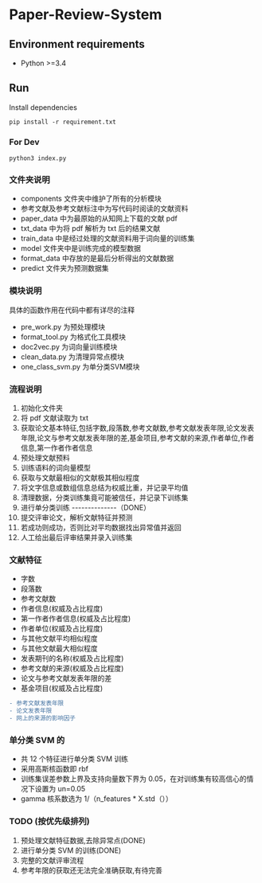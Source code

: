 # Paper-Review-System

## Environment requirements

- Python >=3.4

## Run

Install dependencies

```
pip install -r requirement.txt
```

### For Dev

```
python3 index.py
```

### 文件夹说明

- components 文件夹中维护了所有的分析模块
- 参考文献及参考文献标注中为写代码时阅读的文献资料
- paper_data 中为最原始的从知网上下载的文献 pdf
- txt_data 中为将 pdf 解析为 txt 后的结果文献
- train_data 中是经过处理的文献资料用于词向量的训练集
- model 文件夹中是训练完成的模型数据
- format_data 中存放的是最后分析得出的文献数据
- predict 文件夹为预测数据集

### 模块说明

具体的函数作用在代码中都有详尽的注释

- pre_work.py 为预处理模块
- format_tool.py 为格式化工具模块
- doc2vec.py 为词向量训练模块
- clean_data.py 为清理异常点模块
- one_class_svm.py 为单分类SVM模块

### 流程说明

1. 初始化文件夹
2. 将 pdf 文献读取为 txt
3. 获取论文基本特征,包括字数,段落数,参考文献数,参考文献发表年限,论文发表年限,论文与参考文献发表年限的差,基金项目,参考文献的来源,作者单位,作者信息,第一作者作者信息
4. 预处理文献预料
5. 训练语料的词向量模型
6. 获取与文献最相似的文献极其相似程度
7. 将文字信息或数组信息总结为权威比重，并记录平均值
8. 清理数据，分类训练集竟可能被信任，并记录下训练集
9. 进行单分类训练
--------------（DONE）
10. 提交评审论文，解析文献特征并预测
11. 若成功则成功，否则比对平均数据找出异常值并返回
12. 人工给出最后评审结果并录入训练集

### 文献特征

- 字数
- 段落数
- 参考文献数
- 作者信息(权威及占比程度)
- 第一作者作者信息(权威及占比程度)
- 作者单位(权威及占比程度)
- 与其他文献平均相似程度
- 与其他文献最大相似程度
- 发表期刊的名称(权威及占比程度)
- 参考文献的来源(权威及占比程度)
- 论文与参考文献发表年限的差
- 基金项目(权威及占比程度)

```diff
- 参考文献发表年限
- 论文发表年限
- 网上的来源的影响因子
```

### 单分类 SVM 的

- 共 12 个特征进行单分类 SVM 训练
- 采用高斯核函数即 rbf
- 训练集误差参数上界及支持向量数下界为 0.05，在对训练集有较高信心的情况下设置为 un=0.05
- gamma 核系数选为 1/（n_features \* X.std（））

### TODO (按优先级排列)

1. 预处理文献特征数据,去除异常点(DONE)
2. 进行单分类 SVM 的训练(DONE)
3. 完整的文献评审流程
4. 参考年限的获取还无法完全准确获取,有待完善
